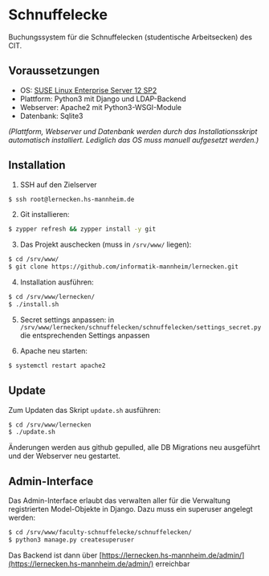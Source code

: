 # Schnuffelecke

Buchungssystem für die Schnuffelecken (studentische Arbeitsecken) des CIT.

## Voraussetzungen
- OS: [SUSE Linux Enterprise Server 12 SP2](https://www.suse.com/releasenotes/x86_64/SUSE-SLES/12-SP2/)
- Plattform: Python3 mit Django und LDAP-Backend
- Webserver: Apache2 mit Python3-WSGI-Module
- Datenbank: Sqlite3

*(Plattform, Webserver und Datenbank werden durch das Installationsskript automatisch installiert. Lediglich das OS muss manuell aufgesetzt werden.)*

## Installation
1. SSH auf den Zielserver
```bash
$ ssh root@lernecken.hs-mannheim.de
```
2. Git installieren:
```bash
$ zypper refresh && zypper install -y git
```
3. Das Projekt auschecken (muss in `/srv/www/` liegen): 
```bash
$ cd /srv/www/
$ git clone https://github.com/informatik-mannheim/lernecken.git
```
4. Installation ausführen:
```bash
$ cd /srv/www/lernecken/
$ ./install.sh
```
5. Secret settings anpassen: in `/srv/www/lernecken/schnuffelecken/schnuffelecken/settings_secret.py` die entsprechenden Settings anpassen

6. Apache neu starten:
```bash
$ systemctl restart apache2
```

## Update
Zum Updaten das Skript `update.sh` ausführen:

```bash
$ cd /srv/www/lernecken
$ ./update.sh
```

Änderungen werden aus github gepulled, alle DB Migrations neu ausgeführt und der Webserver neu gestartet.

## Admin-Interface
Das Admin-Interface erlaubt das verwalten aller für die Verwaltung registrierten Model-Objekte in Django. Dazu muss ein superuser angelegt werden:

```bash
$ cd /srv/www/faculty-schnuffelecke/schnuffelecken/
$ python3 manage.py createsuperuser
```

Das Backend ist dann über [https://lernecken.hs-mannheim.de/admin/](https://lernecken.hs-mannheim.de/admin/) erreichbar
